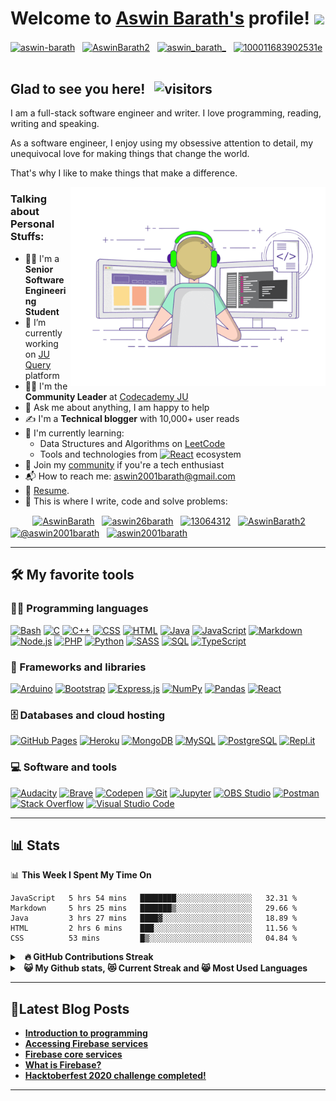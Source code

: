 # Welcome to [Aswin Barath's](https://aswinbarath.me/) profile! <a href="https://www.aswinbarath.me/"><img src="https://media.giphy.com/media/hvRJCLFzcasrR4ia7z/giphy.gif" width="25px"></a>

<a href="https://www.linkedin.com/in/aswin-barath/" target="_blank"><img align="center" src="https://raw.githubusercontent.com/rahuldkjain/github-profile-readme-generator/master/src/images/icons/Social/linked-in-alt.svg" alt="aswin-barath" height="30" width="40" /></a>
&nbsp;
<a href="https://twitter.com/AswinBarath2" target="_blank"><img align="center" src="https://raw.githubusercontent.com/rahuldkjain/github-profile-readme-generator/master/src/images/icons/Social/twitter.svg" alt="AswinBarath2" height="30" width="40" /></a>
&nbsp;
<a href="https://www.instagram.com/aswin_barath_/" target="_blank"><img align="center" src="https://raw.githubusercontent.com/rahuldkjain/github-profile-readme-generator/master/src/images/icons/Social/instagram.svg" alt="aswin_barath_" height="30" width="40" /></a>
&nbsp;
<a href="https://www.facebook.com/profile.php?id=100011683902531e" target="_blank"><img align="center" src="https://raw.githubusercontent.com/rahuldkjain/github-profile-readme-generator/master/src/images/icons/Social/facebook.svg" alt="100011683902531e" height="30" width="40" /></a>
&nbsp;



## Glad to see you here! &nbsp; ![visitors](https://visitor-badge.glitch.me/badge?page_id=AswinBarath.AswinBarath)

I am a full-stack software engineer and writer. I love programming, reading, writing and speaking.

As a software engineer, I enjoy using my obsessive attention to detail, my unequivocal love for making things that change the world.

That's why I like to make things that make a difference.

<img align="right" alt="GIF" src="https://github.com/AswinBarath/AswinBarath/blob/master/coding.gif?raw=true" width="408" height="318" />


### Talking about Personal Stuffs:

- 👨‍🎓 I'm a **Senior Software Engineering Student**
- 🔭 I’m currently working on [JU Query](https://github.com/AswinBarath/ju-query) platform
- 👨‍🏫 I'm the **Community Leader** at [Codecademy JU](https://community.codecademy.com/jain-university-ju/)
- 💬 Ask me about anything, I am happy to help
- ✍ I'm a **Technical blogger** with 10,000+ user reads
- 🌱 I'm currently learning:
  - Data Structures and Algorithms on [LeetCode](https://leetcode.com/aswin26barath/)
  - Tools and technologies from <a href="#"><img alt="React" src="https://img.shields.io/badge/React-20232a.svg?logo=react&logoColor=%2361DAFB"></a> ecosystem
- 👯 Join my [community](https://community.codecademy.com/jain-university-ju/) if you're a tech enthusiast
- 📬 How to reach me: [aswin2001barath@gmail.com](mailto:aswin2001barath@gmail.com)
- 📝 [Resume](https://drive.google.com/file/d/1VsShEZAzpmwZUsfn2G5XgENlrUkv7BJ_/view?usp=sharing).
- 💪 This is where I write, code and solve problems:

&nbsp;&nbsp;&nbsp;&nbsp;&nbsp;&nbsp;&nbsp;&nbsp;
<a href="https://github.com/AswinBarath" target="_blank"><img align="center" src="https://raw.githubusercontent.com/rahuldkjain/github-profile-readme-generator/master/src/images/icons/Social/github.svg" alt="AswinBarath" height="30" width="40" /></a>
&nbsp;
<a href="https://leetcode.com/aswin26barath/" target="_blank"><img align="center" src="https://raw.githubusercontent.com/rahuldkjain/github-profile-readme-generator/master/src/images/icons/Social/leet-code.svg" alt="aswin26barath" height="30" width="40" /></a>
&nbsp;
<a href="https://stackoverflow.com/users/13064312/aswin-barath?tab=profile" target="_blank"><img align="center" src="https://raw.githubusercontent.com/rahuldkjain/github-profile-readme-generator/master/src/images/icons/Social/stack-overflow.svg" alt="13064312" height="30" width="40" /></a>
&nbsp;
<a href="https://www.hackerrank.com/AswinBarath2" target="_blank"><img align="center" src="https://raw.githubusercontent.com/rahuldkjain/github-profile-readme-generator/master/src/images/icons/Social/hackerrank.svg" alt="AswinBarath2" height="30" width="40" /></a>
&nbsp;
<a href="https://medium.com/@aswin2001barath" target="_blank"><img align="center" src="https://raw.githubusercontent.com/rahuldkjain/github-profile-readme-generator/master/src/images/icons/Social/medium.svg" alt="@aswin2001barath" height="30" width="40" /></a>
&nbsp;
<a href="https://dev.to/aswin2001barath" target="_blank"><img align="center" src="https://cdn.jsdelivr.net/npm/simple-icons@3.0.1/icons/dev-dot-to.svg" alt="aswin2001barath" height="30" width="40" /></a>
&nbsp;

---

## 🛠️ My favorite tools

### 👨‍💻 Programming languages

<p>
    <a href="#"><img alt="Bash" src="https://img.shields.io/badge/Bash-121011.svg?logo=gnu-bash&logoColor=white"></a>
    <a href="#"><img alt="C" src="https://custom-icon-badges.herokuapp.com/badge/C-03599C.svg?logo=c-in-hexagon&logoColor=white"></a>
    <a href="#"><img alt="C++" src="https://custom-icon-badges.herokuapp.com/badge/C++-9C033A.svg?logo=cpp2&logoColor=white"></a>
    <a href="#"><img alt="CSS" src="https://img.shields.io/badge/CSS-1572B6.svg?logo=css3&logoColor=white"></a>
    <a href="#"><img alt="HTML" src="https://img.shields.io/badge/HTML-E34F26.svg?logo=html5&logoColor=white"></a>
    <a href="#"><img alt="Java" src="https://img.shields.io/badge/Java-007396.svg?logo=java&logoColor=white"></a>
    <a href="#"><img alt="JavaScript" src="https://img.shields.io/badge/JavaScript-F7DF1E.svg?logo=javascript&logoColor=black"></a>
    <a href="#"><img alt="Markdown" src="https://img.shields.io/badge/Markdown-000000.svg?logo=markdown&logoColor=white"></a>
    <a href="#"><img alt="Node.js" src="https://img.shields.io/badge/Node.js-43853D.svg?logo=node.js&logoColor=white"></a>
    <a href="#"><img alt="PHP" src="https://img.shields.io/badge/PHP-777BB4.svg?logo=php&logoColor=white"></a>
    <a href="#"><img alt="Python" src="https://img.shields.io/badge/Python-14354C.svg?logo=python&logoColor=white"></a>
    <a href="#"><img alt="SASS" src="https://img.shields.io/badge/Sass-hotpink.svg?logo=SASS&logoColor=white"></a>
    <a href="#"><img alt="SQL" src="https://custom-icon-badges.herokuapp.com/badge/SQL-025E8C.svg?logo=database&logoColor=white"></a>
    <a href="#"><img alt="TypeScript" src="https://img.shields.io/badge/TypeScript-007ACC.svg?logo=typescript&logoColor=white"></a>
</p>

### 🧰 Frameworks and libraries

<p>
    <a href="#"><img alt="Arduino" src="https://img.shields.io/badge/-Arduino-00979D?logo=Arduino&logoColor=white"></a>
    <a href="#"><img alt="Bootstrap" src="https://img.shields.io/badge/Bootstrap-7952B3.svg?logo=bootstrap&logoColor=white"></a>
    <a href="#"><img alt="Express.js" src="https://img.shields.io/badge/Express.js-404d59.svg?logo=express&logoColor=white"></a>
    <a href="#"><img alt="NumPy" src="https://img.shields.io/badge/Numpy-013243.svg?logo=numpy&logoColor=white"></a>
    <a href="#"><img alt="Pandas" src="https://img.shields.io/badge/Pandas-150458.svg?logo=pandas&logoColor=white"></a>
    <a href="#"><img alt="React" src="https://img.shields.io/badge/React-20232a.svg?logo=react&logoColor=%2361DAFB"></a>
</p>

### 🗄️ Databases and cloud hosting

<p>
    <a href="#"><img alt="GitHub Pages" src="https://img.shields.io/badge/GitHub%20Pages-327FC7.svg?logo=github&logoColor=white"></a>
    <a href="#"><img alt="Heroku" src="https://img.shields.io/badge/Heroku-430098.svg?logo=heroku&logoColor=white"></a>
    <a href="#"><img alt="MongoDB" src ="https://img.shields.io/badge/MongoDB-4ea94b.svg?logo=mongodb&logoColor=white"></a>
    <a href="#"><img alt="MySQL" src="https://img.shields.io/badge/MySQL-00f.svg?logo=mysql&logoColor=white"></a>
    <a href="#"><img alt="PostgreSQL" src ="https://img.shields.io/badge/PostgreSQL-316192.svg?logo=postgresql&logoColor=white"></a>
    <a href="#"><img alt="Repl.it" src="https://img.shields.io/badge/Repl.it-0D101E.svg?logo=Replit&logoColor=white"></a>
</p>

### 💻 Software and tools

<p>
    <a href="#"><img alt="Audacity" src="https://img.shields.io/badge/-Audacity-0000CC?logo=audacity&logoColor=white"></a>
    <a href="#"><img alt="Brave" src="https://img.shields.io/badge/-Brave-FB542B?logo=brave&logoColor=white"></a>
    <a href="#"><img alt="Codepen" src="https://img.shields.io/badge/Codepen-000000.svg?logo=codepen&logoColor=white"></a>
    <a href="#"><img alt="Git" src="https://img.shields.io/badge/Git-F05033.svg?logo=git&logoColor=white"></a>
    <a href="#"><img alt="Jupyter" src="https://img.shields.io/badge/Jupyter-F37626.svg?logo=Jupyter&logoColor=white"></a>
    <a href="#"><img alt="OBS Studio" src="https://img.shields.io/badge/-OBS%20Studio-302E31?logo=obs-studio&logoColor=white"></a>
    <a href="#"><img alt="Postman" src="https://img.shields.io/badge/Postman-FF6C37?logo=postman&logoColor=white"></a>
    <a href="#"><img alt="Stack Overflow" src="https://img.shields.io/badge/-Stack%20Overflow-FE7A16?logo=stack-overflow&logoColor=white"></a>
    <a href="#"><img alt="Visual Studio Code" src="https://img.shields.io/badge/Visual%20Studio%20Code-0078d7.svg?logo=visual-studio-code&logoColor=white"></a>
</p>

---

## 📊 Stats


📊 <b>This Week I Spent My Time On</b>

<!--START_SECTION:waka-->
```text
JavaScript   5 hrs 54 mins   ████████░░░░░░░░░░░░░░░░░   32.31 % 
Markdown     5 hrs 25 mins   ███████▒░░░░░░░░░░░░░░░░░   29.66 % 
Java         3 hrs 27 mins   ████▓░░░░░░░░░░░░░░░░░░░░   18.89 % 
HTML         2 hrs 6 mins    ███░░░░░░░░░░░░░░░░░░░░░░   11.56 % 
CSS          53 mins         █▒░░░░░░░░░░░░░░░░░░░░░░░   04.84 % 
```
<!--END_SECTION:waka-->


<details>
  <summary>&nbsp;&nbsp;<b>🔥 GitHub Contributions Streak</summary>
  <br/>

  <p>
  <img src="https://activity-graph.herokuapp.com/graph?username=AswinBarath&theme=react-dark&bg_color=20232a&hide_border=true" width=100%" />
  </p>

</details>


<details>
  <summary>&nbsp;&nbsp;<b>😺 My Github stats, 😻 Current Streak and 😸 Most Used Languages</summary>
  <br/>
	<a href="https://github.com/anuraghazra/github-readme-stats" title="Go to Source"><img alt="AswinBarath's Github Stats" src="https://denvercoder1-github-readme-stats.vercel.app/api?username=AswinBarath&show_icons=true&count_private=true&theme=react&border=61dafb&hide_border=true" height="172px"/></a>
	<a href="https://github.com/anuraghazra/github-readme-stats" title="Go to Source"><img alt="AswinBarath's Top Languages" src="https://github-readme-stats.vercel.app/api/top-langs/?username=AswinBarath&langs_count=6&layout=compact&theme=react&hide_border=true&border_color=61dafb&hide=Jupyter%20Notebook,html,css,scss,pug,ruby,php,shell" height="172px"/></a>
  <br/>
  ⚡ I'm a <b>Polyglot programmer</b> in diverse languages
  <br/>
  ⚠ <b>Note:</b> Top languages is only a metric of the languages my public code consists of and doesn't reflect experience or skill level.

<p align=center>
  <a href="https://git.io/streak-stats" title="Go to Source">
    <img alt="AswinBarath's Streak" src="https://github-readme-streak-stats.herokuapp.com/?user=AswinBarath&theme=react&border=61dafb" height="192px"/>
  </a>
</p>
<br />

</details>

---

## 📕Latest Blog Posts

<!-- BLOG-POST-LIST:START -->
- [Introduction to programming](https://dev.to/aswin2001barath/introduction-to-programming-31od)
- [Accessing Firebase services](https://dev.to/aswin2001barath/accessing-firebase-services-4mn9)
- [Firebase core services](https://dev.to/aswin2001barath/firebase-core-services-4hkl)
- [What is Firebase?](https://dev.to/aswin2001barath/what-is-firebase-3f35)
- [Hacktoberfest 2020 challenge completed!](https://dev.to/aswin2001barath/hacktoberfest-2020-challenge-completed-31c2)
<!-- BLOG-POST-LIST:END -->
</details>

---
